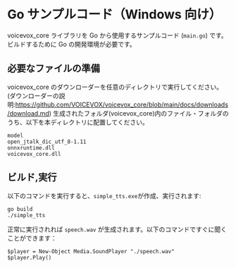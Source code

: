 # Go サンプルコード（Windows 向け）

voicevox_core ライブラリを Go から使用するサンプルコード (`main.go`) です。ビルドするために Go の開発環境が必要です。

## 必要なファイルの準備

voicevox_core のダウンローダーを任意のディレクトリで実行してください。(ダウンローダーの説明:https://github.com/VOICEVOX/voicevox_core/blob/main/docs/downloads/download.md)
生成されたフォルダ(voicevox_core)内のファイル・フォルダのうち、以下を本ディレクトリに配置してください。

```
model
open_jtalk_dic_utf_8-1.11
onnxruntime.dll
voicevox_core.dll
```

## ビルド,実行

以下のコマンドを実行すると、`simple_tts.exe`が作成、実行されます:

```shell
go build
./simple_tts
```

正常に実行されれば `speech.wav` が生成されます。以下のコマンドですぐに聞くことができます：

```shell
$player = New-Object Media.SoundPlayer "./speech.wav"
$player.Play()
```
